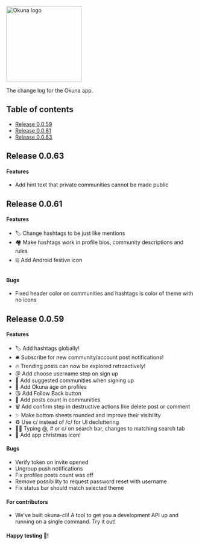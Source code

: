 <img alt="Okuna logo" src="https://i.snag.gy/FAgp8K.jpg" width="200">

The change log for the Okuna app.

## Table of contents

- [Release 0.0.59](#release-0.0.59)
- [Release 0.0.61](#release-0.0.61)
- [Release 0.0.63](#release-0.0.63)

## Release 0.0.63

#### Features
- Add hint text that private communities cannot be made public

## Release 0.0.61

#### Features
 - 🏷 Change hashtags to be just like mentions
 - 🏘 Make hashtags work in profile bios, community descriptions and rules
 - ༕ Add Android festive icon

#### Bugs
- Fixed header color on communities and hashtags is color of theme with no icons

## Release 0.0.59

#### Features
 - 🏷 Add hashtags globally!
 - 🛎 Subscribe for new community/account post notifications!
 - 🔥 Trending posts can now be explored retroactively!
 - ＠ Add choose username step on sign up
 - 🏡 Add suggested communities when signing up
 - 👶 Add Okuna age on profiles
 - 😘 Add Follow Back button
 - 💯 Add posts count in communities
 - 🗑 Add confirm step in destructive actions like delete post or comment
 - ✨ Make bottom sheets rounded and improve their visibility
 - ♻️ Use c/ instead of /c/ for UI decluttering
 - 🕵️‍♀️ Typing @, # or c/ on search bar, changes to matching search tab
 - 🎄 Add app christmas icon!


#### Bugs
- Verify token on invite opened
- Ungroup push notifications
- Fix profiles posts count was off
- Remove possibility to request password reset with username
- Fix status bar should match selected theme

#### For contributors

- We've built okuna-cli! A tool to get you a development API up and running on a single command. Try it out!

#### Happy testing 🎉!

